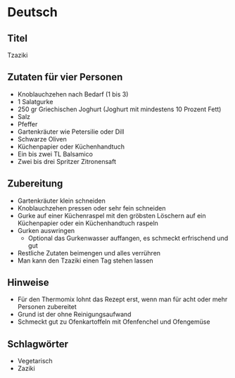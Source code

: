 # Deutsch

## Titel

Tzaziki

## Zutaten für vier Personen

* Knoblauchzehen nach Bedarf (1 bis 3)
* 1 Salatgurke
* 250 gr Griechischen Joghurt (Joghurt mit mindestens 10 Prozent Fett)
* Salz
* Pfeffer
* Gartenkräuter wie Petersilie oder Dill
* Schwarze Oliven
* Küchenpapier oder Küchenhandtuch
* Ein bis zwei TL Balsamico
* Zwei bis drei Spritzer Zitronensaft

## Zubereitung

* Gartenkräuter klein schneiden
* Knoblauchzehen pressen oder sehr fein schneiden
* Gurke auf einer Küchenraspel mit den gröbsten Löschern auf ein Küchenpapier oder ein Küchenhandtuch raspeln
* Gurken auswringen
  * Optional das Gurkenwasser auffangen, es schmeckt erfrischend und gut
* Restliche Zutaten beimengen und alles verrühren
* Man kann den Tzaziki einen Tag stehen lassen

## Hinweise

* Für den Thermomix lohnt das Rezept erst, wenn man für acht oder mehr Personen zubereitet
* Grund ist der ohne Reinigungsaufwand
* Schmeckt gut zu Ofenkartoffeln mit Ofenfenchel und Ofengemüse

## Schlagwörter

* Vegetarisch
* Zaziki
